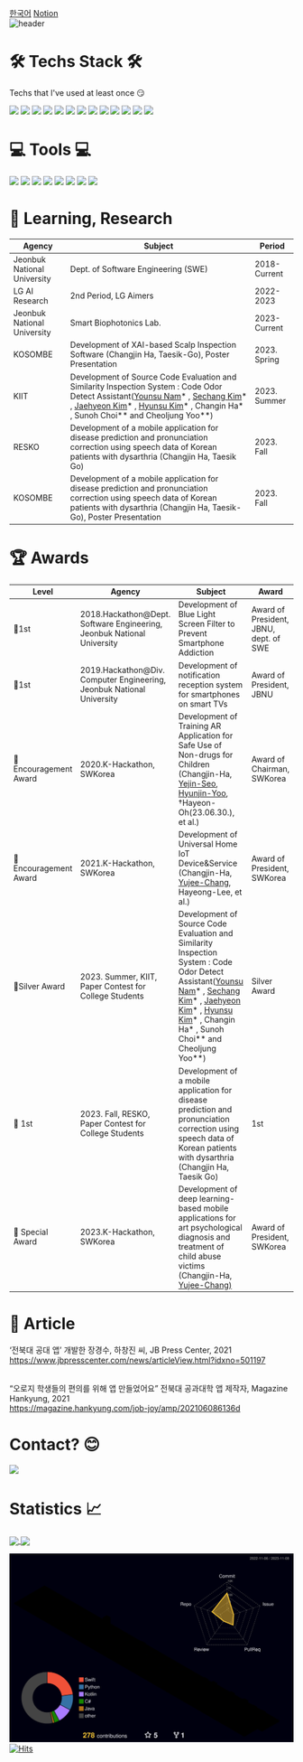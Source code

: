 [한국어](https://github.com/h-ch22/h-ch22/blob/main/ReadMe_kr.md) 
[Notion](https://www.notion.so/Changjin-Ha-950fb9482888474cb3abef91f714f24d?pvs=4) </br>
![header](https://capsule-render.vercel.app/api?type=slice&color=auto&height=300&section=header&text=Hi%20There!👋🏻&fontSize=90)

🛠 Techs Stack 🛠
=
Techs that I've used at least once 😏

<img src="https://img.shields.io/badge/C-29368d?style=flat-square&logo=C&logoColor=white"/></a>
<img src="https://img.shields.io/badge/C++-00599C?style=flat-square&logo=C%2B%2B&logoColor=white"/></a>
<img src="https://img.shields.io/badge/c%23-%23239120.svg?style=flat-square&logo=c-sharp&logoColor=white"/></a>
<img src="https://img.shields.io/badge/Java-db8036?style=flat-square&logo=Java&logoColor=white"/></a>
<img src="https://img.shields.io/badge/Swift-df5d43?style=flat-square&logo=Swift&logoColor=white"/></a>
<img src="https://img.shields.io/badge/Kotlin-df5d43?style=flat-square&logo=Kotlin&logoColor=white"/></a>
<img src="https://img.shields.io/badge/Python-3766AB?style=flat-square&logo=Python&logoColor=white"/></a>
<img src="https://img.shields.io/badge/PHP-777BB4?style=flat-square&logo=PHP&logoColor=white"/></a>
<img src="https://img.shields.io/badge/JavaScript-dda543?style=flat-square&logo=JavaScript&logoColor=white"/></a>
<img src="https://img.shields.io/badge/Unity-000000?style=flat-square&logo=Unity&logoColor=white"/></a>
<img src="https://img.shields.io/badge/-Unreal%20Engine-0E1128?style=flat&logo=Unreal%20Engine"/></a>
<img src="https://img.shields.io/badge/PyTorch-EE4C2C?style=flat-square&logo=PyTorch&logoColor=white"></a>
<img src="https://img.shields.io/badge/TensorFlow-FF6F00?style=flat-square&logo=TensorFlow&logoColor=white"></a>


💻 Tools 💻
=
<img src="https://img.shields.io/badge/Visual%20Studio-5C2D91?style=flat-square&logo=Visual%20Studio&logoColor=white"/></a>
<img src="https://img.shields.io/badge/Visual%20Studio%20Code-007ACC?style=flat-square&logo=Visual%20Studio%20Code&logoColor=white"/></a>
<img src="https://img.shields.io/badge/Xcode-147EFB?style=flat-square&logo=Xcode&logoColor=white"/></a>
<img src="https://img.shields.io/badge/Android%20Studio-3DDC84?style=flat-square&logo=Android%20Studio&logoColor=white"/></a>
<img src="https://img.shields.io/badge/IntelliJ%20IDEA-000000?style=flat-square&logo=IntelliJ%20IDEA&logoColor=white"/></a>
<img src="https://img.shields.io/badge/CLion-000000?style=flat-square&logo=CLion&logoColor=white"/></a>
<img src="https://img.shields.io/badge/PyCharm-000000?style=flat-square&logo=PyCharm&logoColor=white"/></a>
<img src="https://img.shields.io/badge/WebStorm-000000?style=flat-square&logo=WebStorm&logoColor=white"/></a>

🌱 Learning, Research
=
|Agency|Subject|Period|
|------|------|-----|
|Jeonbuk National University|Dept. of Software Engineering (SWE)|2018-Current|
|LG AI Research|2nd Period, LG Aimers|2022-2023|
|Jeonbuk National University|Smart Biophotonics Lab.|2023-Current|
|KOSOMBE|Development of XAI-based Scalp Inspection Software (Changjin Ha, Taesik-Go), Poster Presentation|2023. Spring|
|KIIT|Development of Source Code Evaluation and Similarity Inspection System : Code Odor Detect Assistant([Younsu Nam](https://github.com/namyounsu)* , [Sechang Kim](https://github.com/winersch)* , [Jaehyeon Kim](https://github.com/kiku99)* , [Hyunsu Kim](https://github.com/kimhyun5u)* , Changin Ha* , Sunoh Choi** and Cheoljung Yoo**)|2023. Summer|
|RESKO|Development of a mobile application for disease prediction and pronunciation correction using speech data of Korean patients with dysarthria (Changjin Ha, Taesik Go)|2023. Fall|
|KOSOMBE|Development of a mobile application for disease prediction and pronunciation correction using speech data of Korean patients with dysarthria (Changjin Ha, Taesik-Go), Poster Presentation|2023. Fall|

🏆 Awards
=
|Level|Agency|Subject|Award|
|-----|-----|-----|-----|
|🥇1st|2018.Hackathon@Dept. Software Engineering, Jeonbuk National University|Development of Blue Light Screen Filter to Prevent Smartphone Addiction|Award of President, JBNU, dept. of SWE|
|🥇1st|2019.Hackathon@Div. Computer Engineering, Jeonbuk National University|Development of notification reception system for smartphones on smart TVs|Award of President, JBNU|
|🥉Encouragement Award|2020.K-Hackathon, SWKorea|Development of Training AR Application for Safe Use of Non-drugs for Children (Changjin-Ha, [Yejin-Seo](https://github.com/yejin25), [Hyunjin-Yoo](https://github.com/1hyunjin), †Hayeon-Oh(23.06.30.), et al.)|Award of Chairman, SWKorea|
|🥉Encouragement Award|2021.K-Hackathon, SWKorea|Development of Universal Home IoT Device&Service (Changjin-Ha, [Yujee-Chang](https://github.com/yujeecatherine), Hayeong-Lee, et al.)|Award of President, SWKorea|
|🥈Silver Award|2023. Summer, KIIT, Paper Contest for College Students|Development of Source Code Evaluation and Similarity Inspection System : Code Odor Detect Assistant([Younsu Nam](https://github.com/namyounsu)* , [Sechang Kim](https://github.com/winersch)* , [Jaehyeon Kim](https://github.com/kiku99)* , [Hyunsu Kim](https://github.com/kimhyun5u)* , Changin Ha* , Sunoh Choi** and Cheoljung Yoo**)|Silver Award|
|🥇 1st|2023. Fall, RESKO, Paper Contest for College Students|Development of a mobile application for disease prediction and pronunciation correction using speech data of Korean patients with dysarthria (Changjin Ha, Taesik Go)|1st|
|🏅 Special Award|2023.K-Hackathon, SWKorea|Development of deep learning-based mobile applications for art psychological diagnosis and treatment of child abuse victims (Changjin-Ha, [Yujee-Chang)](https://github.com/yujeecatherine)|Award of President, SWKorea|</br>

📰 Article
=
‘전북대 공대 앱’ 개발한 장경수, 하창진 씨, JB Press Center, 2021</br>
https://www.jbpresscenter.com/news/articleView.html?idxno=501197 </br></br>

“오로지 학생들의 편의를 위해 앱 만들었어요” 전북대 공과대학 앱 제작자, Magazine Hankyung, 2021</br>
https://magazine.hankyung.com/job-joy/amp/202106086136d </br>

Contact? 😊
=
<img src="https://img.shields.io/badge/ckdwls9460@gmail.com-cd4e3d?style=flat-square&logo=Gmail&logoColor=white"/></a>

Statistics 📈
=  
<a href="https://github.com/h-ch22/github-readme-stats&layout=compact&theme=cobalt">
<img height=200 align="center" src="https://github-readme-stats.vercel.app/api?username=h-ch22&show_icons=true&theme=cobalt"/>
<img height=200 align="center" src="https://github-readme-stats.vercel.app/api/top-langs/?username=h-ch22&layout=compact&theme=cobalt"/>
</a>
  
![](./profile-3d-contrib/profile-night-rainbow.svg) </br>
[![Hits](https://hits.seeyoufarm.com/api/count/incr/badge.svg?url=https%3A%2F%2Fgithub.com%2Fh-ch22%2Fhit-counter&count_bg=%2379C83D&title_bg=%23555555&icon=&icon_color=%23E7E7E7&title=hits&edge_flat=false)](https://hits.seeyoufarm.com) </br>
